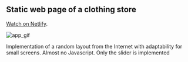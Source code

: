 ## Static web page of a clothing store

[Watch on Netlify](https://venerable-scone-1cca99.netlify.app).

![app_gif](preview.gif)

Implementation of a random layout from the Internet with adaptability for small screens.
Almost no Javascript. Only the slider is implemented
